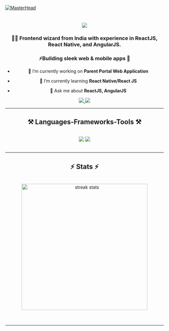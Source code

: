 
[![MasterHead](https://qrangers.com/wp-content/uploads/2021/09/Banner-Introduction-to-3D-Animation.png)](https://linkedin.com/in/aasmi-c)
<h1 align="center">
    <img src="https://readme-typing-svg.herokuapp.com/?font=Righteous&size=35&center=true&vCenter=true&width=200&height=70&duration=4000&lines=Hi+There!+👋;+I'm+Aasmi+!;" />
</h1>
<h3 align="center">👨‍💻 Frontend wizard from India with experience in ReactJS, React Native, and AngularJS.</h3>
<h3 align="center">⚡Building sleek web & mobile apps 🚀</h3>

<div align="center">
    
- 🔭 I’m currently working on **Parent Portal Web Application**

- 🌱 I’m currently learning **React Native/React JS**

- 💬 Ask me about **ReactJS, AngularJS**
  
</div>

<div align="center"> 
  <a href="mailto:aasmideveloper@gmail.com">
    <img src="https://img.shields.io/badge/Gmail-333333?style=for-the-badge&logo=gmail&logoColor=red" />
  </a>
  <a href="https://linkedin.com/in/aasmi-c" target="_blank">
    <img src="https://img.shields.io/badge/LinkedIn-0077B5?style=for-the-badge&logo=linkedin&logoColor=white" target="_blank" />
  </a>
</div>

 <hr/>
 
<h2 align="center">⚒️ Languages-Frameworks-Tools ⚒️</h2>
<br/>
<div align="center">
    <img src="https://skillicons.dev/icons?i=html,css,javascript,typescript,angular,react,bootstrap,tailwind,figma" />
    <img src="https://skillicons.dev/icons?i=nodejs,express,mysql,prisma,redis,jest,jenkins,postman,github,git,aws" />
</div>
<br/>
<hr/>

<h2 align="center">⚡ Stats ⚡</h2>
<br>
<div align=center>
  <img width=400 src="https://streak-stats.demolab.com/?user=aasmi27&count_private=true&theme=react&border_radius=10" alt="streak stats"/>
<!--   <img width=400 src="https://github-readme-stats.vercel.app/api?username=aasmi27&count_private=true&show_icons=true&theme=react&rank_icon=github&border_radius=10" alt="readme stats" /> -->
<!--   <img width=400 align="center" src="https://github-readme-stats-salesp07.vercel.app/api/top-langs/?username=aasmi27&hide=HTML&langs_count=8&layout=compact&theme=react&border_radius=10&size_weight=0.5&count_weight=0.5&exclude_repo=github-readme-stats" alt="top langs" /> -->
</div>
<br/><br/>
<hr/>
<br/>
